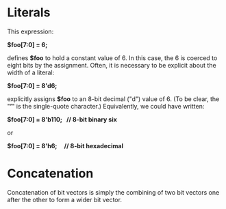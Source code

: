 
# Literals

This expression:

**$foo[7:0] = 6;**

defines **$foo** to hold a constant value of 6. In this case, the 6 is coerced to eight bits by the assignment. Often, it is necessary to be explicit about the width of a literal:

**$foo[7:0] = 8'd6;**

explicitly assigns **$foo** to an 8-bit decimal ("d") value of 6. (To be clear, the "**’**" is the single-quote character.) Equivalently, we could have written:

**$foo[7:0] = 8'b110;   // 8-bit binary six**

or

**$foo[7:0] = 8'h6;     // 8-bit hexadecimal**

# Concatenation

Concatenation of bit vectors is simply the combining of two bit vectors one after the other to form a wider bit vector. 



